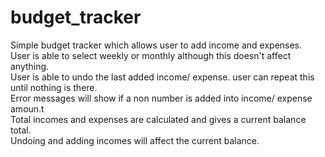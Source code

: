 # budget_tracker
Simple budget tracker which allows user to add income and expenses.</br>
User is able to select weekly or monthly although this doesn't affect anything.</br>
User is able to undo the last added income/ expense. user can repeat this until nothing is there.</br>
Error messages will show if a non number is added into income/ expense amoun.t</br>
Total incomes and expenses are calculated and gives a current balance total.</br>
Undoing and adding incomes will affect the current balance.
